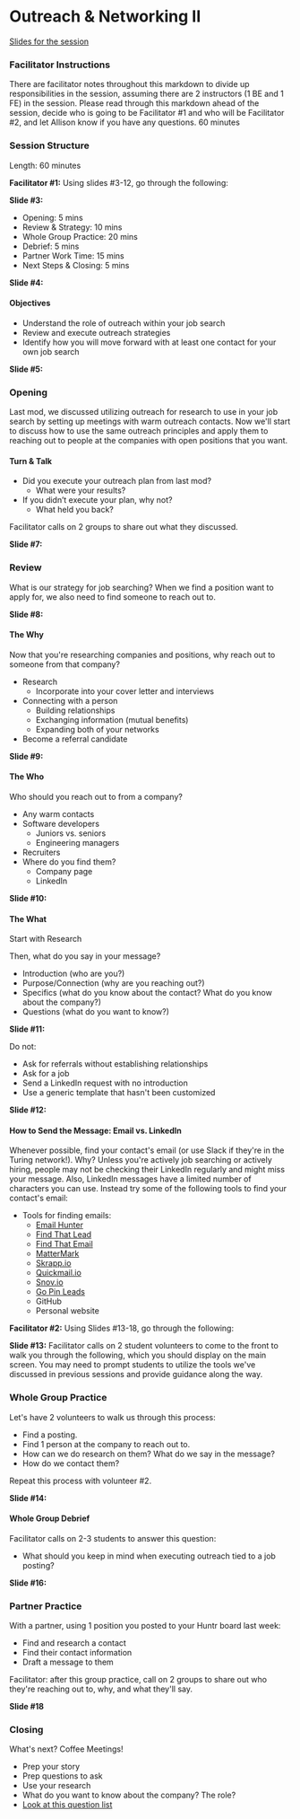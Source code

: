 # Outreach & Networking II

[Slides for the session](https://docs.google.com/presentation/d/1_JmlfZr2emcfndX0rMpW2Jr-upGwQDifN7qNMyQgbNI/edit?usp=sharing)

### Facilitator Instructions
There are facilitator notes throughout this markdown to divide up responsibilities in the session, assuming there are 2 instructors (1 BE and 1 FE) in the session. Please read through this markdown ahead of the session, decide who is going to be Facilitator #1 and who will be Facilitator #2, and let Allison know if you have any questions.
60 minutes 

### Session Structure

Length: 60 minutes

**Facilitator #1:** Using slides #3-12, go through the following:

**Slide #3:**

* Opening: 5 mins
* Review & Strategy: 10 mins
* Whole Group Practice: 20 mins
* Debrief: 5 mins
* Partner Work Time: 15 mins
* Next Steps & Closing: 5 mins

**Slide #4:**

#### Objectives
* Understand the role of outreach within your job search 
* Review and execute outreach strategies
* Identify how you will move forward with at least one contact for your own job search

**Slide #5:**

### Opening
Last mod, we discussed utilizing outreach for research to use in your job search by setting up meetings with warm outreach contacts. Now we'll start to discuss how to use the same outreach principles and apply them to reaching out to people at the companies with open positions that you want. 

#### Turn & Talk
* Did you execute your outreach plan from last mod? 
  * What were your results?
* If you didn’t execute your plan, why not? 
  * What held you back?

Facilitator calls on 2 groups to share out what they discussed.

**Slide #7:**

### Review
What is our strategy for job searching? When we find a position want to apply for, we also need to find someone to reach out to.

**Slide #8:**

#### The Why
Now that you're researching companies and positions, why reach out to someone from that company?

* Research 
  * Incorporate into your cover letter and interviews
* Connecting with a person
  * Building relationships
  * Exchanging information (mutual benefits)
  * Expanding both of your networks
* Become a referral candidate

**Slide #9:**

#### The Who
Who should you reach out to from a company?

* Any warm contacts
* Software developers
  * Juniors vs. seniors
  * Engineering managers
* Recruiters
* Where do you find them?
  * Company page
  * LinkedIn

**Slide #10:**

#### The What
Start with Research

Then, what do you say in your message?

* Introduction (who are you?)
* Purpose/Connection (why are you reaching out?)
* Specifics (what do you know about the contact? What do you know about the company?)
* Questions (what do you want to know?)

**Slide #11:**

Do not:

* Ask for referrals without establishing relationships
* Ask for a job
* Send a LinkedIn request with no introduction
* Use a generic template that hasn't been customized

**Slide #12:**

#### How to Send the Message: Email vs. LinkedIn
Whenever possible, find your contact's email (or use Slack if they're in the Turing network!). Why? Unless you're actively job searching or actively hiring, people may not be checking their LinkedIn regularly and might miss your message. Also, LinkedIn messages have a limited number of characters you can use. Instead try some of the following tools to find your contact's email:

* Tools for finding emails:
  * [Email Hunter](https://emailhunter.co/)
  * [Find That Lead](https://findthatlead.com/)
  * [Find That Email](https://findthat.email/)
  * [MatterMark](https://mattermark.com/)
  * [Skrapp.io](https://www.skrapp.io/)
  * [Quickmail.io](https://quickmail.io/)
  * [Snov.io](https://snov.io/)
  * [Go Pin Leads](https://www.gopinleads.com/)
  * GitHub
  * Personal website 

**Facilitator #2:** Using Slides #13-18, go through the following:

**Slide #13:** Facilitator calls on 2 student volunteers to come to the front to walk you through the following, which you should display on the main screen. You may need to prompt students to utilize the tools we've discussed in previous sessions and provide guidance along the way. 

### Whole Group Practice
Let's have 2 volunteers to walk us through this process:

* Find a posting.
* Find 1 person at the company to reach out to. 
* How can we do research on them? What do we say in the message? 
* How do we contact them?

Repeat this process with volunteer #2.

**Slide #14:**

#### Whole Group Debrief
Facilitator calls on 2-3 students to answer this question:

* What should you keep in mind when executing outreach tied to a job posting?

**Slide #16:**

### Partner Practice
With a partner, using 1 position you posted to your Huntr board last week:

* Find and research a contact
* Find their contact information
* Draft a message to them

Facilitator: after this group practice, call on 2 groups to share out who they're reaching out to, why, and what they'll say.

**Slide #18**

### Closing
What's next? Coffee Meetings!
* Prep your story
* Prep questions to ask
* Use your research
* What do you want to know about the company? The role? 
* [Look at this question list](https://yangshun.github.io/tech-interview-handbook/questions-to-ask/)
